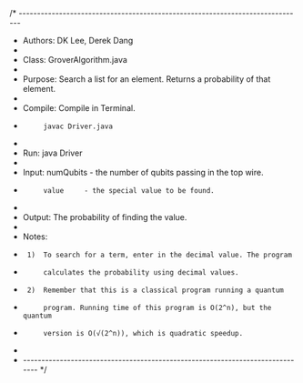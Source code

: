 /* ------------------------------------------------------------------------------
 * Authors:	DK Lee, Derek Dang
 * 
 * Class: 	GroverAlgorithm.java
 * 
 * Purpose:	Search a list for an element. Returns a probability of that element.
 * 
 * Compile:	Compile in Terminal.
 * 			javac Driver.java
 * 
 * Run:		java Driver	
 * 
 * Input:	numQubits - the number of qubits passing in the top wire.
 * 			value	  - the special value to be found.
 * 
 * Output:	The probability of finding the value.
 * 
 * Notes:	
 * 		1)	To search for a term, enter in the decimal value. The program
 * 			calculates the probability using decimal values.
 * 		2)	Remember that this is a classical program running a quantum
 * 			program. Running time of this program is O(2^n), but the quantum
 * 			version is O(√(2^n)), which is quadratic speedup.
 * 
 * ------------------------------------------------------------------------------ */
